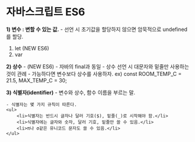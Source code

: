 
<h1>자바스크립트 ES6</h1>

<strong>1) 변수 : 변할 수 있는 값.</strong>
    - 선언 시 초기값을 할당하지 않으면 암묵적으로 undefined를 할당.
    <ol type='1'>
        <li>let (NEW ES6)</li>
        <li>var</li>
    </ol>
<strong>2) 상수</strong>
    - (NEW ES6) 
    - 자바의 final과 동일
    - 상수 선언 시 대문자와 밑줄만 사용하는 것이 관례
    - 가능하다면 변수보다 상수를 사용하자.
    ex) const ROOM_TEMP_C = 21.5, MAX_TEMP_C = 30;

<strong>3) 식별자(identifier)</strong>
    - 변수와 상수, 함수 이름을 부르는 말.
    
    - 식별자는 몇 가지 규칙이 따른다.
    <ul>
        <li>식별자는 반드시 글자나 달러 기호($), 밑줄(_)로 시작해야 함.</li>
        <li>식별자에는 글자와 숫자, 달러 기호, 밑줄만 쓸 수 있음.</li>
        <li>π나 σ같은 유니코드 문자도 쓸 수 있음.</li>
    </ul>
